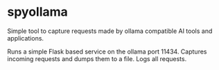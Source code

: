 # spyollama
Simple tool to capture requests made by ollama compatible AI tools and applications.

Runs a simple Flask based service on the ollama port 11434.
Captures incoming requests and dumps them to a file.
Logs all requests.
